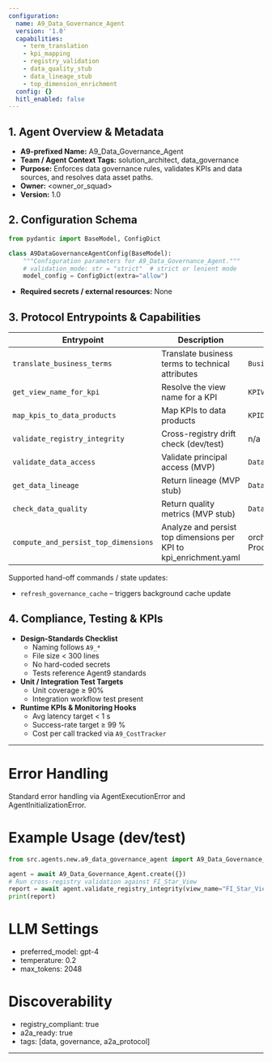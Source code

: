```yaml
---
configuration:
  name: A9_Data_Governance_Agent
  version: '1.0'
  capabilities:
    - term_translation
    - kpi_mapping
    - registry_validation
    - data_quality_stub
    - data_lineage_stub
    - top_dimension_enrichment
  config: {}
  hitl_enabled: false
---
```


## 1. Agent Overview & Metadata
- **A9-prefixed Name:** A9_Data_Governance_Agent
- **Team / Agent Context Tags:** solution_architect, data_governance
- **Purpose:** Enforces data governance rules, validates KPIs and data sources, and resolves data asset paths.
- **Owner:** <owner_or_squad>
- **Version:** 1.0

## 2. Configuration Schema
```python
from pydantic import BaseModel, ConfigDict

class A9DataGovernanceAgentConfig(BaseModel):
    """Configuration parameters for A9_Data_Governance_Agent."""
    # validation_mode: str = "strict"  # strict or lenient mode
    model_config = ConfigDict(extra="allow")
```
- **Required secrets / external resources:** None

## 3. Protocol Entrypoints & Capabilities
| Entrypoint | Description | Input Model | Output Model | Side-effects |
|------------|-------------|-------------|--------------|--------------|
| `translate_business_terms` | Translate business terms to technical attributes | `BusinessTermTranslationRequest` | `BusinessTermTranslationResponse` | audit log |
| `get_view_name_for_kpi` | Resolve the view name for a KPI | `KPIViewNameRequest` | `KPIViewNameResponse` | none |
| `map_kpis_to_data_products` | Map KPIs to data products | `KPIDataProductMappingRequest` | `KPIDataProductMappingResponse` | audit log |
| `validate_registry_integrity` | Cross-registry drift check (dev/test) | n/a | dict report `{success, issues, summary}` | none |
| `validate_data_access` | Validate principal access (MVP) | `DataAccessValidationRequest` | `DataAccessValidationResponse` | audit log |
| `get_data_lineage` | Return lineage (MVP stub) | `DataLineageRequest` | `DataLineageResponse` | none |
| `check_data_quality` | Return quality metrics (MVP stub) | `DataQualityCheckRequest` | `DataQualityCheckResponse` | none |
| `compute_and_persist_top_dimensions` | Analyze and persist top dimensions per KPI to kpi_enrichment.yaml | orchestrated call (uses Data Product Agent) | `{success, written, path, kpis_analyzed, failures}` | writes `src/registry/kpi/kpi_enrichment.yaml` |

Supported hand-off commands / state updates:
- `refresh_governance_cache` – triggers background cache update

## 4. Compliance, Testing & KPIs
- **Design-Standards Checklist**
  - Naming follows `A9_*`
  - File size < 300 lines
  - No hard-coded secrets
  - Tests reference Agent9 standards
- **Unit / Integration Test Targets**
  - Unit coverage ≥ 90%
  - Integration workflow test present
- **Runtime KPIs & Monitoring Hooks**
  - Avg latency target < 1 s
  - Success-rate target ≥ 99 %
  - Cost per call tracked via `A9_CostTracker`

---

# Error Handling
Standard error handling via AgentExecutionError and AgentInitializationError.

# Example Usage (dev/test)
```python
from src.agents.new.a9_data_governance_agent import A9_Data_Governance_Agent

agent = await A9_Data_Governance_Agent.create({})
# Run cross-registry validation against FI_Star_View
report = await agent.validate_registry_integrity(view_name="FI_Star_View")
print(report)
```

# LLM Settings
- preferred_model: gpt-4
- temperature: 0.2
- max_tokens: 2048

# Discoverability
- registry_compliant: true
- a2a_ready: true
- tags: [data, governance, a2a_protocol]
---
